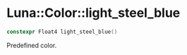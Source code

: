 # Luna::Color::light_steel_blue

```c++
constexpr Float4 light_steel_blue()
```

Predefined color. 

